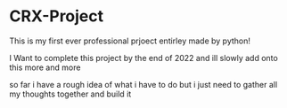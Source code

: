 # CRX-Project

This is my first ever professional prjoect entirley made by python!

I Want to complete this project by the end of 2022 and ill slowly add onto this more and more

so far i have a rough idea of what i have to do but i just need to gather all my thoughts together and build it

